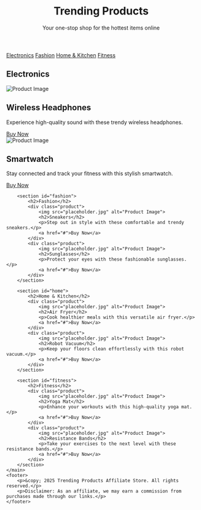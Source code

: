 <!DOCTYPE html>
<html lang="en">
<head>
    <meta charset="UTF-8">
    <meta name="viewport" content="width=device-width, initial-scale=1.0">
    <meta name="description" content="Discover trending products and shop through affiliate links. Find the best deals and popular items all in one place.">
    <title>Trending Products Affiliate Store</title>
    <link rel="stylesheet" href="styles.css">
</head>
<body>
    <header>
        <h1>Trending Products</h1>
        <p>Your one-stop shop for the hottest items online</p>
    </header>
    <nav>
        <a href="#electronics">Electronics</a>
        <a href="#fashion">Fashion</a>
        <a href="#home">Home & Kitchen</a>
        <a href="#fitness">Fitness</a>
    </nav>
    <main>
        <section id="electronics">
            <h2>Electronics</h2>
            <div class="product">
                <img src="placeholder.jpg" alt="Product Image">
                <h2>Wireless Headphones</h2>
                <p>Experience high-quality sound with these trendy wireless headphones.</p>
                <a href="#">Buy Now</a>
            </div>
            <div class="product">
                <img src="placeholder.jpg" alt="Product Image">
                <h2>Smartwatch</h2>
                <p>Stay connected and track your fitness with this stylish smartwatch.</p>
                <a href="#">Buy Now</a>
            </div>
        </section>

        <section id="fashion">
            <h2>Fashion</h2>
            <div class="product">
                <img src="placeholder.jpg" alt="Product Image">
                <h2>Sneakers</h2>
                <p>Step out in style with these comfortable and trendy sneakers.</p>
                <a href="#">Buy Now</a>
            </div>
            <div class="product">
                <img src="placeholder.jpg" alt="Product Image">
                <h2>Sunglasses</h2>
                <p>Protect your eyes with these fashionable sunglasses.</p>
                <a href="#">Buy Now</a>
            </div>
        </section>

        <section id="home">
            <h2>Home & Kitchen</h2>
            <div class="product">
                <img src="placeholder.jpg" alt="Product Image">
                <h2>Air Fryer</h2>
                <p>Cook healthier meals with this versatile air fryer.</p>
                <a href="#">Buy Now</a>
            </div>
            <div class="product">
                <img src="placeholder.jpg" alt="Product Image">
                <h2>Robot Vacuum</h2>
                <p>Keep your floors clean effortlessly with this robot vacuum.</p>
                <a href="#">Buy Now</a>
            </div>
        </section>

        <section id="fitness">
            <h2>Fitness</h2>
            <div class="product">
                <img src="placeholder.jpg" alt="Product Image">
                <h2>Yoga Mat</h2>
                <p>Enhance your workouts with this high-quality yoga mat.</p>
                <a href="#">Buy Now</a>
            </div>
            <div class="product">
                <img src="placeholder.jpg" alt="Product Image">
                <h2>Resistance Bands</h2>
                <p>Take your exercises to the next level with these resistance bands.</p>
                <a href="#">Buy Now</a>
            </div>
        </section>
    </main>
    <footer>
        <p>&copy; 2025 Trending Products Affiliate Store. All rights reserved.</p>
        <p>Disclaimer: As an affiliate, we may earn a commission from purchases made through our links.</p>
    </footer>
</body>
</html>
